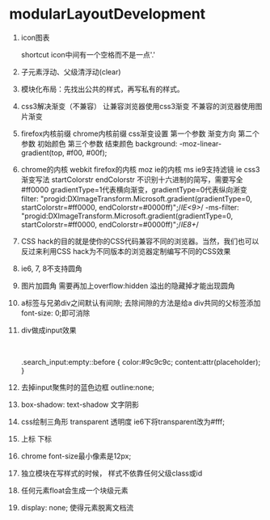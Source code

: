 # modularLayoutDevelopment

1. icon图表
    <link href="图片路径.ico" rel="shortcut icon" />
    shortcut  icon中间有一个空格而不是一点'.'

2. 子元素浮动、父级清浮动(clear)

3. 模块化布局：先找出公共的样式，再写私有的样式。

4. css3解决渐变（不兼容） 让兼容浏览器使用css3渐变  不兼容的浏览器使用图片渐变

5. firefox内核前缀 chrome内核前缀
    css渐变设置  第一个参数 渐变方向
                第二个参数 初始颜色
                第三个参数 结束颜色
    background: -moz-linear-gradient(top, #f00, #00f);

6. chrome的内核  webkit
   firefox的内核  moz
   ie的内核       ms  ie9支持滤镜
   ie css3渐变写法 startColorstr endColorstr 不识别十六进制的简写，需要写全 #ff0000 gradientType=1代表横向渐变，gradientType=0代表纵向淅变
    filter: "progid:DXImageTransform.Microsoft.gradient(gradientType=0, startColorstr=#ff0000, endColorstr=#0000ff)";/*IE<9>*/
    -ms-filter: "progid:DXImageTransform.Microsoft.gradient(gradientType=0, startColorstr=#ff0000, endColorstr=#0000ff)";/*IE8+*/

7. CSS hack的目的就是使你的CSS代码兼容不同的浏览器。当然，我们也可以反过来利用CSS hack为不同版本的浏览器定制编写不同的CSS效果

8. ie6, 7, 8不支持圆角

9. 图片加圆角 需要再加上overflow:hidden  溢出的隐藏掉才能出现圆角

10. a标签与兄弟div之间默认有间隙; 去除间隙的方法是给a div共同的父标签添加font-size: 0;即可消除

11. div做成input效果
        <div class="search_input" contenteditable placeholder="六一儿童节快乐"></div>
        .search_input:empty::before {
            color:#9c9c9c;
            content:attr(placeholder);
        }

12. 去掉input聚焦时的蓝色边框 outline:none;

13. box-shadow:
    text-shadow  文字阴影

14. css绘制三角形 transparent 透明度
    ie6下将transparent改为#fff;

15. <sup></sup>    上标
    <sub></sub>    下标

16. chrome font-size最小像素是12px;

17. 独立模块在写样式的时候， 样式不依靠任何父级class或id

18. 任何元素float会生成一个块级元素

19. display: none; 使得元素脱离文档流